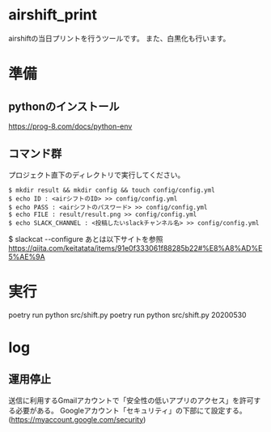 # airshift_print
 
airshiftの当日プリントを行うツールです。
また、白黒化も行います。

# 準備
## pythonのインストール
https://prog-8.com/docs/python-env

## コマンド群
プロジェクト直下のディレクトリで実行してください。
```
$ mkdir result && mkdir config && touch config/config.yml
$ echo ID : <airシフトのID> >> config/config.yml
$ echo PASS : <airシフトのパスワード> >> config/config.yml
$ echo FILE : result/result.png >> config/config.yml
$ echo SLACK_CHANNEL : <投稿したいslackチャンネル名> >> config/config.yml
```

$ slackcat --configure
あとは以下サイトを参照
https://qiita.com/keitatata/items/91e0f333061f88285b22#%E8%A8%AD%E5%AE%9A


# 実行
poetry run python src/shift.py
poetry run python src/shift.py 20200530




# log
## 運用停止

送信に利用するGmailアカウントで「安全性の低いアプリのアクセス」を許可する必要がある。
Googleアカウント「セキュリティ」の下部にて設定する。
(https://myaccount.google.com/security)
